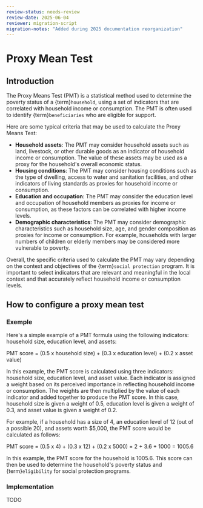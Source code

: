```yaml
---
review-status: needs-review
review-date: 2025-06-04
reviewer: migration-script
migration-notes: "Added during 2025 documentation reorganization"
---
```


# Proxy Mean Test

## Introduction

The Proxy Means Test (PMT) is a statistical method used to determine the poverty status of a {term}`household`, using a set of indicators that are correlated with household income or consumption. The PMT is often used to identify {term}`beneficiaries` who are eligible for support.

Here are some typical criteria that may be used to calculate the Proxy Means Test:

- **Household assets**: The PMT may consider household assets such as land, livestock, or other durable goods as an indicator of household income or consumption. The value of these assets may be used as a proxy for the household's overall economic status.
- **Housing conditions**: The PMT may consider housing conditions such as the type of dwelling, access to water and sanitation facilities, and other indicators of living standards as proxies for household income or consumption.
- **Education and occupation**: The PMT may consider the education level and occupation of household members as proxies for income or consumption, as these factors can be correlated with higher income levels.
- **Demographic characteristics**: The PMT may consider demographic characteristics such as household size, age, and gender composition as proxies for income or consumption. For example, households with larger numbers of children or elderly members may be considered more vulnerable to poverty.

Overall, the specific criteria used to calculate the PMT may vary depending on the context and objectives of the {term}`social protection` program. It is important to select indicators that are relevant and meaningful in the local context and that accurately reflect household income or consumption levels.

## How to configure a proxy mean test

### Exemple

Here's a simple example of a PMT formula using the following indicators: household size, education level, and assets:

PMT score = (0.5 x household size) + (0.3 x education level) + (0.2 x asset value)

In this example, the PMT score is calculated using three indicators: household size, education level, and asset value. Each indicator is assigned a weight based on its perceived importance in reflecting household income or consumption. The weights are then multiplied by the value of each indicator and added together to produce the PMT score. In this case, household size is given a weight of 0.5, education level is given a weight of 0.3, and asset value is given a weight of 0.2.

For example, if a household has a size of 4, an education level of 12 (out of a possible 20), and assets worth $5,000, the PMT score would be calculated as follows:

PMT score = (0.5 x 4) + (0.3 x 12) + (0.2 x 5000) = 2 + 3.6 + 1000 = 1005.6

In this example, the PMT score for the household is 1005.6. This score can then be used to determine the household's poverty status and {term}`eligibility` for social protection programs.

### Implementation

TODO
